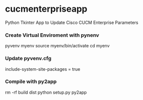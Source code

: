# cucmenterpriseapp
Python Tkinter App to Update Cisco CUCM Enterprise Parameters

### Create Virtual Enviroment with pynenv
pyvenv myenv
source myenv/bin/activate
cd myenv

### Update pyvenv.cfg
include-system-site-packages = true

### Compile with py2app
rm -rf build dist
python setup.py py2app
